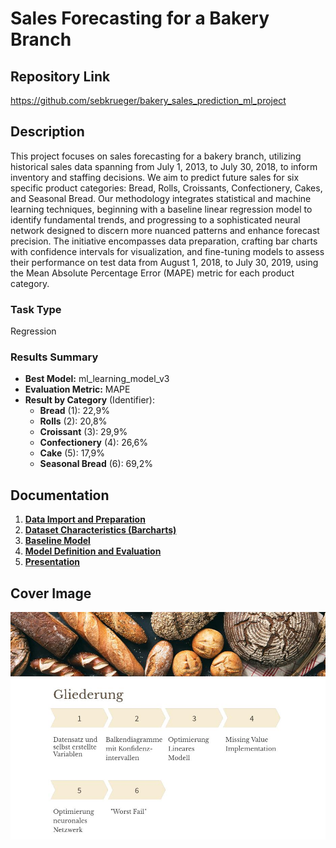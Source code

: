 # Sales Forecasting for a Bakery Branch

## Repository Link

https://github.com/sebkrueger/bakery_sales_prediction_ml_project

## Description

This project focuses on sales forecasting for a bakery branch, utilizing historical sales data spanning from July 1, 2013, to July 30, 2018, to inform inventory and staffing decisions. We aim to predict future sales for six specific product categories: Bread, Rolls, Croissants, Confectionery, Cakes, and Seasonal Bread. Our methodology integrates statistical and machine learning techniques, beginning with a baseline linear regression model to identify fundamental trends, and progressing to a sophisticated neural network designed to discern more nuanced patterns and enhance forecast precision. The initiative encompasses data preparation, crafting bar charts with confidence intervals for visualization, and fine-tuning models to assess their performance on test data from August 1, 2018, to July 30, 2019, using the Mean Absolute Percentage Error (MAPE) metric for each product category.

### Task Type

Regression

### Results Summary

-   **Best Model:** ml_learning_model_v3
-   **Evaluation Metric:** MAPE
-   **Result by Category** (Identifier):
    -   **Bread** (1): 22,9%
    -   **Rolls** (2): 20,8%
    -   **Croissant** (3): 29,9%
    -   **Confectionery** (4): 26,6%
    -   **Cake** (5): 17,9%
    -   **Seasonal Bread** (6): 69,2%

## Documentation

1.  [**Data Import and Preparation**](0_DataPreparation/)
3.  [**Dataset Characteristics (Barcharts)**](1_DatasetCharacteristics/)
4.  [**Baseline Model**](2_BaselineModel/)
5.  [**Model Definition and Evaluation**](3_Model/)
6.  [**Presentation**](4_Presentation/README.md)

## Cover Image

![](CoverImage/cover_image.jpg)
